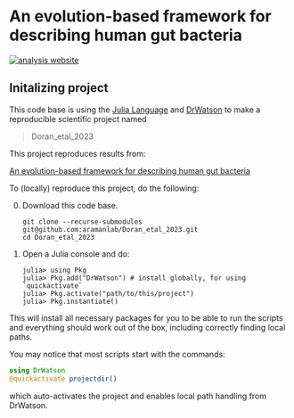 # An evolution-based framework for describing human gut bacteria

[![analysis website](https://img.shields.io/badge/analysis-website-blue.svg)](https://aramanlab.github.io/Doran_etal_2023/)

## Initalizing project

This code base is using the [Julia Language](https://julialang.org/) and
[DrWatson](https://juliadynamics.github.io/DrWatson.jl/stable/)
to make a reproducible scientific project named
> Doran_etal_2023

This project reproduces results from:

[An evolution-based framework for describing human gut bacteria
](https://www.biorxiv.org/content/10.1101/2023.12.04.569969v1)

To (locally) reproduce this project, do the following:

0. Download this code base.
   ```
   git clone --recurse-submodules git@github.com:aramanlab/Doran_etal_2023.git
   cd Doran_etal_2023
   ```
1. Open a Julia console and do:
   ```
   julia> using Pkg
   julia> Pkg.add("DrWatson") # install globally, for using `quickactivate`
   julia> Pkg.activate("path/to/this/project")
   julia> Pkg.instantiate()
   ```

This will install all necessary packages for you to be able to run the scripts and
everything should work out of the box, including correctly finding local paths.

You may notice that most scripts start with the commands:
```julia
using DrWatson
@quickactivate projectdir()
```
which auto-activates the project and enables local path handling from DrWatson.
